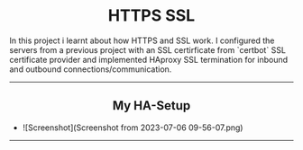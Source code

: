 <center><h1>HTTPS SSL</h1></center>
In this project i learnt about how HTTPS and SSL work. I configured the servers from a previous project with an SSL certirficate from `certbot` SSL certificate provider and implemented HAproxy SSL termination for inbound and outbound connections/communication.

---

<center><h2>My HA-Setup</h2></center>

- ![Screenshot](Screenshot from 2023-07-06 09-56-07.png)

---
